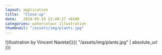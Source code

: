 ```yaml
---
layout: application
title:  "Close-up"
date:   2018-05-19 12:49:27 +0100
categories: watercolour illustration
thumbnail: "/assets/img/plants.jpg"
---
```

![illustration by Vincent Navetat]({{ "/assets/img/plants.jpg" | absolute_url }})
